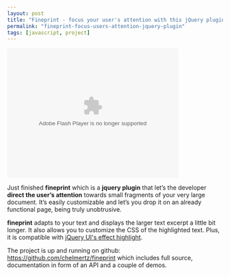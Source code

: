 ```yaml
---
layout: post
title: "Fineprint - focus your user's attention with this jQuery plugin"
permalink: "fineprint-focus-users-attention-jquery-plugin"
tags: [javascript, project]
---
```


<object classid="clsid:d27cdb6e-ae6d-11cf-96b8-444553540000" width="400" height="303" codebase="http://download.macromedia.com/pub/shockwave/cabs/flash/swflash.cab#version=6,0,40,0"><param name="data" value="http://content.screencast.com/users/chelmertz/folders/Default/media/2dbdef36-3431-465a-9533-cc709418f261/bootstrap.swf" /><param name="quality" value="high" /><param name="bgcolor" value="#FFFFFF" /><param name="flashVars" value="thumb=http://content.screencast.com/users/chelmertz/folders/Default/media/2dbdef36-3431-465a-9533-cc709418f261/FirstFrame.jpg&amp;containerwidth=1068&amp;containerheight=811&amp;content=http://content.screencast.com/users/chelmertz/folders/Default/media/2dbdef36-3431-465a-9533-cc709418f261/fineprint.swf&amp;blurover=false" /><param name="allowFullScreen" value="true" /><param name="scale" value="showall" /><param name="allowScriptAccess" value="always" /><param name="base" value="http://content.screencast.com/users/chelmertz/folders/Default/media/2dbdef36-3431-465a-9533-cc709418f261/" /><param name="src" value="http://content.screencast.com/users/chelmertz/folders/Default/media/2dbdef36-3431-465a-9533-cc709418f261/bootstrap.swf" /><embed type="application/x-shockwave-flash" width="400" height="303" src="http://content.screencast.com/users/chelmertz/folders/Default/media/2dbdef36-3431-465a-9533-cc709418f261/bootstrap.swf" data="http://content.screencast.com/users/chelmertz/folders/Default/media/2dbdef36-3431-465a-9533-cc709418f261/bootstrap.swf" quality="high" bgcolor="#FFFFFF" flashvars="thumb=http://content.screencast.com/users/chelmertz/folders/Default/media/2dbdef36-3431-465a-9533-cc709418f261/FirstFrame.jpg&amp;containerwidth=1068&amp;containerheight=811&amp;content=http://content.screencast.com/users/chelmertz/folders/Default/media/2dbdef36-3431-465a-9533-cc709418f261/fineprint.swf&amp;blurover=false" allowfullscreen="true" scale="showall" allowscriptaccess="always" base="http://content.screencast.com/users/chelmertz/folders/Default/media/2dbdef36-3431-465a-9533-cc709418f261/"></embed></object>

Just finished <strong>fineprint</strong> which is a <strong>jquery plugin</strong> that let’s the developer <strong>direct the user’s attention</strong> towards small fragments of your very large document. It’s easily customizable and let’s you drop it on an already functional page, being truly unobtrusive.

<strong>fineprint</strong> adapts to your text and displays the larger text excerpt a little bit longer. It also allows you to customize the CSS of the highlighted text. Plus, it is compatible with <a title="jQuery UI's effect highlight" href="http://docs.jquery.com/UI/Effects/Highlight">jQuery UI's effect highlight</a>.

The project is up and running on github: <a href="https://github.com/chelmertz/fineprint">https://github.com/chelmertz/fineprint</a> which includes full source, documentation in form of an API and a couple of demos.
